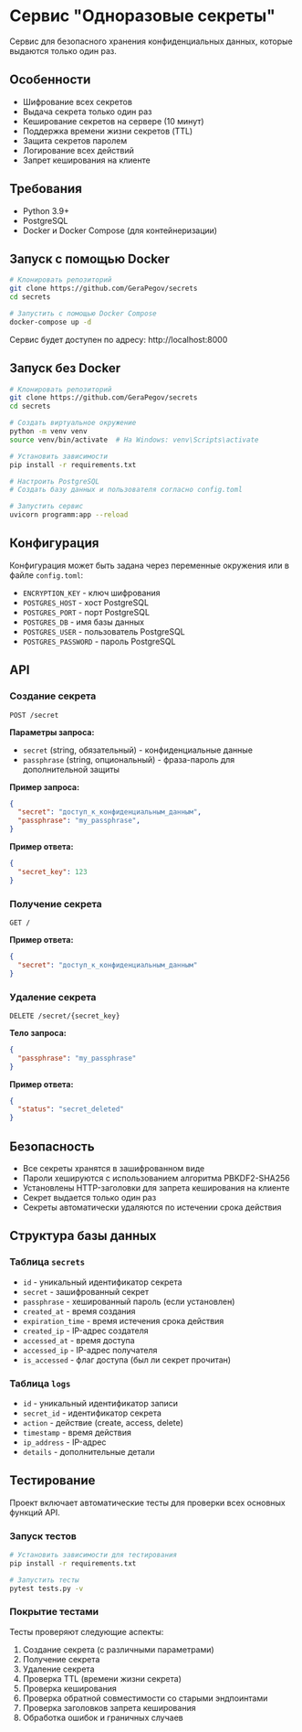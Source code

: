 # Сервис "Одноразовые секреты"

Сервис для безопасного хранения конфиденциальных данных, которые выдаются только один раз.

## Особенности

- Шифрование всех секретов
- Выдача секрета только один раз
- Кеширование секретов на сервере (10 минут)
- Поддержка времени жизни секретов (TTL)
- Защита секретов паролем
- Логирование всех действий
- Запрет кеширования на клиенте

## Требования

- Python 3.9+
- PostgreSQL
- Docker и Docker Compose (для контейнеризации)

## Запуск с помощью Docker

```bash
# Клонировать репозиторий
git clone https://github.com/GeraPegov/secrets
cd secrets

# Запустить с помощью Docker Compose
docker-compose up -d
```

Сервис будет доступен по адресу: http://localhost:8000

## Запуск без Docker

```bash
# Клонировать репозиторий
git clone https://github.com/GeraPegov/secrets
cd secrets

# Создать виртуальное окружение
python -m venv venv
source venv/bin/activate  # На Windows: venv\Scripts\activate

# Установить зависимости
pip install -r requirements.txt

# Настроить PostgreSQL
# Создать базу данных и пользователя согласно config.toml

# Запустить сервис
uvicorn programm:app --reload
```

## Конфигурация

Конфигурация может быть задана через переменные окружения или в файле `config.toml`:

- `ENCRYPTION_KEY` - ключ шифрования
- `POSTGRES_HOST` - хост PostgreSQL
- `POSTGRES_PORT` - порт PostgreSQL
- `POSTGRES_DB` - имя базы данных
- `POSTGRES_USER` - пользователь PostgreSQL
- `POSTGRES_PASSWORD` - пароль PostgreSQL

## API

### Создание секрета

```
POST /secret
```

**Параметры запроса:**

- `secret` (string, обязательный) - конфиденциальные данные
- `passphrase` (string, опциональный) - фраза-пароль для дополнительной защиты

**Пример запроса:**

```json
{
  "secret": "доступ_к_конфиденциальным_данным",
  "passphrase": "my_passphrase",
}
```

**Пример ответа:**

```json
{
  "secret_key": 123
}
```

### Получение секрета

```
GET /
```

**Пример ответа:**

```json
{
  "secret": "доступ_к_конфиденциальным_данным"
}
```

### Удаление секрета

```
DELETE /secret/{secret_key}
```

**Тело запроса:**

```json
{
  "passphrase": "my_passphrase"
}
```

**Пример ответа:**

```json
{
  "status": "secret_deleted"
}
```

## Безопасность

- Все секреты хранятся в зашифрованном виде
- Пароли хешируются с использованием алгоритма PBKDF2-SHA256
- Установлены HTTP-заголовки для запрета кеширования на клиенте
- Секрет выдается только один раз
- Секреты автоматически удаляются по истечении срока действия

## Структура базы данных

### Таблица `secrets`

- `id` - уникальный идентификатор секрета
- `secret` - зашифрованный секрет
- `passphrase` - хешированный пароль (если установлен)
- `created_at` - время создания
- `expiration_time` - время истечения срока действия
- `created_ip` - IP-адрес создателя
- `accessed_at` - время доступа
- `accessed_ip` - IP-адрес получателя
- `is_accessed` - флаг доступа (был ли секрет прочитан)

### Таблица `logs`

- `id` - уникальный идентификатор записи
- `secret_id` - идентификатор секрета
- `action` - действие (create, access, delete)
- `timestamp` - время действия
- `ip_address` - IP-адрес
- `details` - дополнительные детали

## Тестирование

Проект включает автоматические тесты для проверки всех основных функций API.

### Запуск тестов

```bash
# Установить зависимости для тестирования
pip install -r requirements.txt

# Запустить тесты
pytest tests.py -v
```

### Покрытие тестами

Тесты проверяют следующие аспекты:

1. Создание секрета (с различными параметрами)
2. Получение секрета
3. Удаление секрета
4. Проверка TTL (времени жизни секрета)
5. Проверка кеширования
6. Проверка обратной совместимости со старыми эндпоинтами
7. Проверка заголовков запрета кеширования
8. Обработка ошибок и граничных случаев